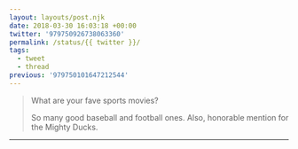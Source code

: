 ```yaml
---
layout: layouts/post.njk
date: 2018-03-30 16:03:18 +00:00
twitter: '979750926738063360'
permalink: /status/{{ twitter }}/
tags: 
  - tweet
  - thread
previous: '979750101647212544'
---
```


> What are your fave sports movies? 
> 
> So many good baseball and football ones. Also, honorable mention for the Mighty Ducks.

---
